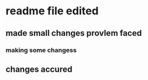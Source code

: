 # readme file edited
## made small changes provlem faced
### making some changess 
## changes accured
